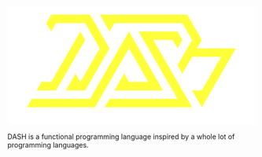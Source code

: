 ![DASH](dash.png?raw=true)

DASH is a functional programming language inspired by a whole lot of programming languages.
